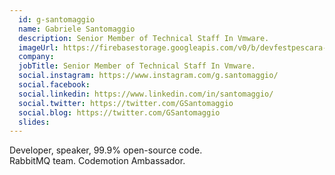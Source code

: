```yaml
---
  id: g-santomaggio
  name: Gabriele Santomaggio
  description: Senior Member of Technical Staff In Vmware.
  imageUrl: https://firebasestorage.googleapis.com/v0/b/devfestpescara-2023.appspot.com/o/speakers%2Fg-santomaggio.jpg?alt=media&token=c0ba5612-ec62-40b0-be55-e75e373db7ec
  company: 
  jobTitle: Senior Member of Technical Staff In Vmware.
  social.instagram: https://www.instagram.com/g.santomaggio/
  social.facebook: 
  social.linkedin: https://www.linkedin.com/in/santomaggio/
  social.twitter: https://twitter.com/GSantomaggio
  social.blog: https://twitter.com/GSantomaggio
  slides: 
---
```

Developer, speaker, 99.9% open-source code.    
RabbitMQ team.
Codemotion Ambassador.
  